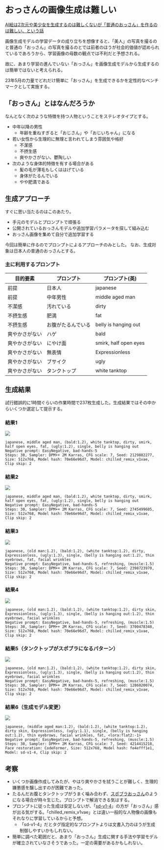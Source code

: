 # おっさんの画像生成は難しい
[AI絵は2次元や美少女を生成するのは難しくないが「普通のおっさん」を作るのは難しい、という話](https://togetter.com/li/2143568)

画像生成モデルの学習データの成り立ちを想像すると、「美人」の写真を撮るのと普通の「おっさん」の写真を撮るのとでは前者のほうが社会的価値が認められているであろうから、学習画像の母数の観点では不利だと予想される。

故に、あまり学習の進んでいない「おっさん」を画像生成モデルから生成するのは簡単ではないと考えられる。

23年5月の力量でどれだけ簡単に「おっさん」を生成できるかを定性的なベンチマークとして実施する。

## 「おっさん」とはなんだろうか
なんとなく次のような特徴を持つ人物ということをステレオタイプとする。

- 中年以降の男性
    - 年齢を重ねすぎると「おじさん」や「おじいちゃん」になる
- 若い女性から生理的に無理と言われてしまう雰囲気や格好
    - 不潔感
    - 不摂生感
    - 爽やかさがない、鬱陶しい
- 次のような身体的特徴を有する場合がある
    - 髪の毛が薄毛もしくははげている
    - 身体がたるんでいる
    - やや肥満である

## 生成アプローチ
すぐに思い当たるのはこのあたり。

- 手元のモデルとプロンプトで頑張る
- 公開されているおっさんモデルや追加学習パラメータを探して組み込む
- おっさん画像を集めて自分で追加学習する

今回は簡単に作るのでプロンプトによるアプローチのみとした。
なお、生成対象は日本人の普通のおっさんとする。

### 主に利用するプロンプト
| 目的要素 | プロンプト | プロンプト(英) |
| - | - | - |
| 前提 | 日本人 | japanese |
| 前提 | 中年男性 | middle aged man |
| 不潔感 | 汚れている | dirty |
| 不摂生感 | 肥満 | fat |
| 不摂生感 | お腹がたるんでいる | belly is hanging out |
| 爽やかさがない | ハゲ | bald |
| 爽やかさがない | にやけ面 | smirk, half open eyes |
| 爽やかさがない | 無表情 | Expressionless |
| 爽やかさがない | ブサイク | ugly |
| 爽やかさがない | タンクトップ | white tanktop |

## 生成結果
試行錯誤的に1時間ぐらいの作業時間で237枚生成した。生成結果ではその中からいくつか選定して提示する。

### 結果1
![](00034-2129882277.png)
```
japanese, middle aged man, (bald:1.2), white tanktop, dirty, smirk, half open eyes, fat, (ugly:1.2), single, belly is hanging out
Negative prompt: EasyNegative, bad-hands-5
Steps: 30, Sampler: DPM++ 2M Karras, CFG scale: 7, Seed: 2129882277, Size: 512x768, Model hash: 70e66e96d7, Model: chilled_remix_v1vae, Clip skip: 2
```
### 結果2
![](00035-2745499605.png)
```
japanese, middle aged man, (bald:1.2), white tanktop, dirty, smirk, half open eyes, fat, (ugly:1.2), single, belly is hanging out
Negative prompt: EasyNegative, bad-hands-5
Steps: 30, Sampler: DPM++ 2M Karras, CFG scale: 7, Seed: 2745499605, Size: 512x768, Model hash: 70e66e96d7, Model: chilled_remix_v1vae, Clip skip: 2
```

### 結果3
![](00132-2398723970.png)
```
japanese, (old man:1.2), (bald:1.2), (white tanktop:1.2), dirty, Expressionless, (ugly:1.3), single, (belly is hanging out:1.2), thin eyebrows, fat, facial wrinkles
Negative prompt: EasyNegative, bad-hands-5, refreshing, (muscle:1.5)
Steps: 30, Sampler: DPM++ 2M Karras, CFG scale: 7, Seed: 2398723970, Size: 512x768, Model hash: 70e66e96d7, Model: chilled_remix_v1vae, Clip skip: 2
```

### 結果4
![](00157-3700478348.png)
```
japanese, (old man:1.2), (bald:1.2), (white tanktop:1.2), dirty skin, Expressionless, (ugly:1.3), single, (belly is hanging out:1.2), thin eyebrows, facial wrinkles
Negative prompt: EasyNegative, bad-hands-5, refreshing, (muscle:1.5)
Steps: 30, Sampler: DPM++ 2M Karras, CFG scale: 7, Seed: 3700478348, Size: 512x768, Model hash: 70e66e96d7, Model: chilled_remix_v1vae, Clip skip: 2
```


### 結果5（タンクトップがスポブラになるパターン）
![](00171-1286020074.png)
```
japanese, (old man:1.2), (bald:1.2), (white tanktop:1.2), dirty skin, Expressionless, (ugly:1.3), single, (belly is hanging out:1.2), thin eyebrows, facial wrinkles
Negative prompt: EasyNegative, bad-hands-5, refreshing, (muscle:1.5)
Steps: 30, Sampler: DPM++ 2M Karras, CFG scale: 7, Seed: 1286020074, Size: 512x768, Model hash: 70e66e96d7, Model: chilled_remix_v1vae, Clip skip: 2
```

### 結果6（生成モデル変更）
![](00237-4214415218.png)
```
japanese, (middle aged man:1.2), (bald:1.2), (white tanktop:1.2), dirty skin, Expressionless, (ugly:1.1), single, (belly is hanging out:1.2), thin eyebrows, facial wrinkles, fat, <lora:flat2:-1>
Negative prompt: EasyNegative, bad-hands-5, refreshing, (muscle:1.5)
Steps: 30, Sampler: DPM++ 2M Karras, CFG scale: 7, Seed: 4214415218, Face restoration: CodeFormer, Size: 512x768, Model hash: fe4efff1e1, Model: sd-v1-4, Clip skip: 2
```

## 考察
- いくつか画像作成してみたが、やはり爽やかさを拭うことが難しく、生理的嫌悪感を醸し出すのが困難であった。
- たるんだお腹とタンクトップがうまく噛み合わず、[スポブラおっさん](#結果5タンクトップがスポブラになるパターン)のようになる場合が時々生じた。プロンプトで解消できる気はする。
- プロンプトに従った生成は安定しないが、「[sd-v1-4](#結果6生成モデル変更)」の方が「おっさん」感が出る気がする。「chilled_remix_v1vae」とは違い一般的な人物像の画像もそれなりに学習しているからと予想。
  - 「sd-v1-4」だとタグ指定的なプロンプトよりは文書入力のほうが生成制御しやすいかもしれない。
- 簡単に調べた範囲だと、あまり「おっさん」生成に関する手法や学習モデルが確立されていなさそうであった。一定の需要があるかもしれない。

